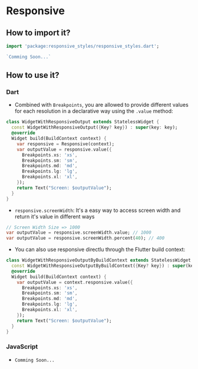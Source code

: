 # Responsive

## How to import it?

```dart
import 'package:responsive_styles/responsive_styles.dart';
```
```js
`Comming Soon...`
```


## How to use it?

### Dart

- Combined with `Breakpoints`, you are allowed to provide different values for each resolution in a declarative way using the `.value` method:

```dart
class WidgetWithResponsiveOutput extends StatelessWidget {
  const WidgetWithResponsiveOutput({Key? key}) : super(key: key);
  @override
  Widget build(BuildContext context) {
    var responsive = Responsive(context);
    var outputValue = responsive.value({
      Breakpoints.xs: 'xs',
      Breakpoints.sm: 'sm',
      Breakpoints.md: 'md',
      Breakpoints.lg: 'lg',
      Breakpoints.xl: 'xl',
    });
    return Text("Screen: $outputValue");
  }
}
```

- `responsive.screenWidth`: It's a easy way to access screen width and return it's value in different ways
```dart
// Screen Width Size => 1000
var outputValue = responsive.screenWidth.value; // 1000
var outputValue = responsive.screenWidth.percent(40); // 400
```

- You can also use responsive directlu through the Flutter build context:
```dart
class WidgetWithResponsiveOutputByBuildContext extends StatelessWidget {
  const WidgetWithResponsiveOutputByBuildContext({Key? key}) : super(key: key);
  @override
  Widget build(BuildContext context) {
    var outputValue = context.responsive.value({
      Breakpoints.xs: 'xs',
      Breakpoints.sm: 'sm',
      Breakpoints.md: 'md',
      Breakpoints.lg: 'lg',
      Breakpoints.xl: 'xl',
    });
    return Text("Screen: $outputValue");
  }
}
```


### JavaScript

- `Comming Soon...`
